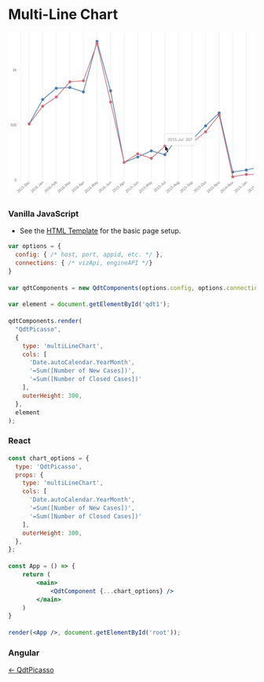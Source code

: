 # Multi-Line Chart

![Multi-Line Chart](../assets/picassoMultiLinechart.png)

### Vanilla JavaScript

- See the [HTML Template](https://github.com/qlik-demo-team/qdt-components/blob/master/docs/usage/Html.md) for the
basic page setup. 

```js
var options = {
  config: { /* host, port, appid, etc. */ },
  connections: { /* vizApi, engineAPI */}
}

var qdtComponents = new QdtComponents(options.config, options.connections);

var element = document.getElementById('qdt1');

qdtComponents.render(
  "QdtPicasso", 
  {
    type: 'multiLineChart',
    cols: [
      'Date.autoCalendar.YearMonth',
      '=Sum([Number of New Cases])',
      '=Sum([Number of Closed Cases])'
    ],
    outerHeight: 300,
  }, 
  element
);
```

### React

```jsx
const chart_options = {
  type: 'QdtPicasso',
  props: {
    type: 'multiLineChart',
    cols: [
      'Date.autoCalendar.YearMonth',
      '=Sum([Number of New Cases])',
      '=Sum([Number of Closed Cases])'
    ],
    outerHeight: 300,
  },
};

const App = () => {
    return (
        <main>
            <QdtComponent {...chart_options} />
        </main>
    )
}

render(<App />, document.getElementById('root'));
```

### Angular



[← QdtPicasso](../)